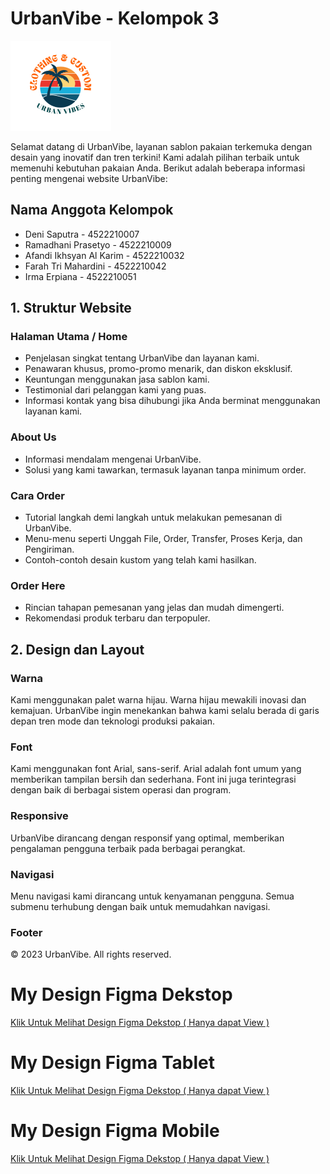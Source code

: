 # UrbanVibe - Kelompok 3

![UrbanVibe Logo](sources/logo_urban.png)

Selamat datang di UrbanVibe, layanan sablon pakaian terkemuka dengan desain yang inovatif dan tren terkini! Kami adalah pilihan terbaik untuk memenuhi kebutuhan pakaian Anda. Berikut adalah beberapa informasi penting mengenai website UrbanVibe:

## Nama Anggota Kelompok 
- Deni Saputra - 4522210007
- Ramadhani Prasetyo - 4522210009
- Afandi Ikhsyan Al Karim  - 4522210032
- Farah Tri Mahardini - 4522210042
- Irma Erpiana - 4522210051

## 1. Struktur Website

### Halaman Utama / Home
- Penjelasan singkat tentang UrbanVibe dan layanan kami.
- Penawaran khusus, promo-promo menarik, dan diskon eksklusif.
- Keuntungan menggunakan jasa sablon kami.
- Testimonial dari pelanggan kami yang puas.
- Informasi kontak yang bisa dihubungi jika Anda berminat menggunakan layanan kami.

### About Us
- Informasi mendalam mengenai UrbanVibe.
- Solusi yang kami tawarkan, termasuk layanan tanpa minimum order.

### Cara Order
- Tutorial langkah demi langkah untuk melakukan pemesanan di UrbanVibe.
- Menu-menu seperti Unggah File, Order, Transfer, Proses Kerja, dan Pengiriman.
- Contoh-contoh desain kustom yang telah kami hasilkan.

### Order Here
- Rincian tahapan pemesanan yang jelas dan mudah dimengerti.
- Rekomendasi produk terbaru dan terpopuler.

## 2. Design dan Layout

### Warna
Kami menggunakan palet warna hijau. Warna hijau mewakili inovasi dan kemajuan. UrbanVibe ingin menekankan bahwa kami selalu berada di garis depan tren mode dan teknologi produksi pakaian.

### Font
Kami menggunakan font Arial, sans-serif. Arial adalah font umum yang memberikan tampilan bersih dan sederhana. Font ini juga terintegrasi dengan baik di berbagai sistem operasi dan program.

### Responsive
UrbanVibe dirancang dengan responsif yang optimal, memberikan pengalaman pengguna terbaik pada berbagai perangkat.

### Navigasi
Menu navigasi kami dirancang untuk kenyamanan pengguna. Semua submenu terhubung dengan baik untuk memudahkan navigasi.

### Footer
© 2023 UrbanVibe. All rights reserved.

# My Design Figma Dekstop
[Klik Untuk Melihat Design Figma Dekstop ( Hanya dapat View )](https://www.figma.com/file/SgvsP9F7rxxaxCPj22p2Bl/DesainMockupDekstop?type=design&mode=design&t=RzpAzgb5Wxyha4pQ-1)

# My Design Figma Tablet
[Klik Untuk Melihat Design Figma Dekstop ( Hanya dapat View )](https://www.figma.com/file/fljks6oltagDx1dNdw2Vxc/DesaiMockupTablet?type=design&mode=design&t=RzpAzgb5Wxyha4pQ-1)

# My Design Figma Mobile
[Klik Untuk Melihat Design Figma Dekstop ( Hanya dapat View )](https://www.figma.com/file/nGciwYyMSOwaXpKnXDBTcF/DesainMockupMobile?type=design&mode=design&t=RzpAzgb5Wxyha4pQ-1)
